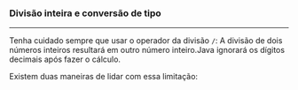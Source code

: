 
### Divisão inteira e conversão de tipo
*** 

Tenha cuidado sempre que usar o operador da divisão `/`: A divisão de dois números inteiros resultará em outro número inteiro.Java ignorará os dígitos decimais após fazer o cálculo.

Existem duas maneiras de lidar com essa limitação: